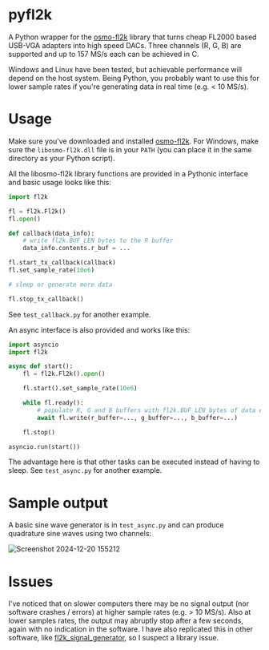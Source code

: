 # pyfl2k

A Python wrapper for the [osmo-fl2k](https://osmocom.org/projects/osmo-fl2k/wiki) library that turns cheap FL2000 based USB-VGA adapters into high speed DACs. Three channels (R, G, B) are supported and up to 157 MS/s each can be achieved in C.

Windows and Linux have been tested, but achievable performance will depend on the host system. Being Python, you probably want to use this for lower sample rates if you're generating data in real time (e.g. < 10 MS/s).

# Usage

Make sure you've downloaded and installed [osmo-fl2k](https://osmocom.org/projects/osmo-fl2k/wiki). For Windows, make sure the `libosmo-fl2k.dll` file is in your `PATH` (you can place it in the same directory as your Python script).

All the libosmo-fl2k library functions are provided in a Pythonic interface and basic usage looks like this:

```python
import fl2k

fl = fl2k.Fl2k()
fl.open()

def callback(data_info):
    # write fl2k.BUF_LEN bytes to the R buffer
    data_info.contents.r_buf = ...

fl.start_tx_callback(callback)
fl.set_sample_rate(10e6)

# sleep or generate more data

fl.stop_tx_callback()
```

See `test_callback.py` for another example.

An async interface is also provided and works like this:

```python
import asyncio
import fl2k

async def start():
    fl = fl2k.Fl2k().open()

    fl.start().set_sample_rate(10e6)

    while fl.ready():
        # populate R, G and B buffers with fl2k.BUF_LEN bytes of data each
        await fl.write(r_buffer=..., g_buffer=..., b_buffer=...)

    fl.stop()

asyncio.run(start())
```

The advantage here is that other tasks can be executed instead of having to sleep. See `test_async.py` for another example.

# Sample output

A basic sine wave generator is in `test_async.py` and can produce quadrature sine waves using two channels:

![Screenshot 2024-12-20 155212](https://github.com/user-attachments/assets/4a70291f-d079-4228-93b3-5634f96b37ce)

# Issues

I've noticed that on slower computers there may be no signal output (nor software crashes / errors) at higher sample rates (e.g. > 10 MS/s). Also at lower samples rates, the output may abruptly stop after a few seconds, again with no indication in the software. I have also replicated this in other software, like [fl2k_signal_generator](https://github.com/l29ah/fl2k_signal_generator), so I suspect a library issue.
